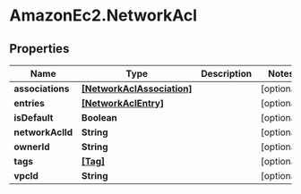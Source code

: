 # AmazonEc2.NetworkAcl

## Properties

Name | Type | Description | Notes
------------ | ------------- | ------------- | -------------
**associations** | [**[NetworkAclAssociation]**](NetworkAclAssociation.md) |  | [optional] 
**entries** | [**[NetworkAclEntry]**](NetworkAclEntry.md) |  | [optional] 
**isDefault** | **Boolean** |  | [optional] 
**networkAclId** | **String** |  | [optional] 
**ownerId** | **String** |  | [optional] 
**tags** | [**[Tag]**](Tag.md) |  | [optional] 
**vpcId** | **String** |  | [optional] 


